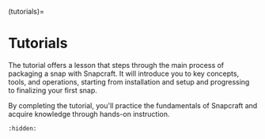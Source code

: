 (tutorials)=

# Tutorials

The tutorial offers a lesson that steps through the main process of packaging a snap
with Snapcraft. It will introduce you to key concepts, tools, and operations, starting
from installation and setup and progressing to finalizing your first snap.

By completing the tutorial, you'll practice the fundamentals of Snapcraft and acquire
knowledge through hands-on instruction.

<!-- :ref:`Start the tutorial <tutorial-craft-a-snap>` -->

```{toctree}
:hidden:
```
